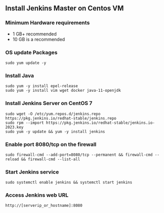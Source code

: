 ## Install Jenkins Master on Centos VM

### Minimum Hardware requirements

- 1 GB+ recommended
- 10 GB is a recommended

### OS update Packages
```
sudo yum update -y
```

### Install Java
```
sudo yum -y install epel-release
sudo yum -y install vim wget docker java-11-openjdk
```

### Install Jenkins Server on CentOS 7
```
sudo wget -O /etc/yum.repos.d/jenkins.repo https://pkg.jenkins.io/redhat-stable/jenkins.repo
sudo rpm --import https://pkg.jenkins.io/redhat-stable/jenkins.io-2023.key
sudo yum -y update && yum -y install jenkins
```

### Enable port 8080/tcp on the firewall
```
sudo firewall-cmd --add-port=8080/tcp --permanent && firewall-cmd --reload && firewall-cmd --list-all
```

### Start Jenkins service
```
sudo systemctl enable jenkins && systemctl start jenkins
```

### Access Jenkins web URL
```
http://[serverip_or_hostname]:8080
```
